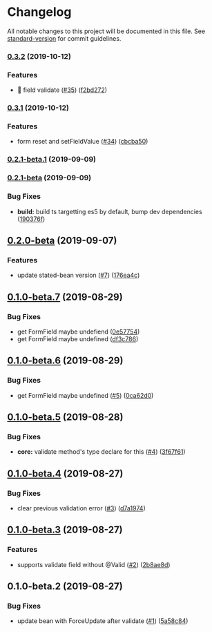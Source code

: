 # Changelog

All notable changes to this project will be documented in this file. See [standard-version](https://github.com/conventional-changelog/standard-version) for commit guidelines.

### [0.3.2](https://github.com/mjolnirjs/stated-form-bean/compare/v0.3.1...v0.3.2) (2019-10-12)


### Features

* 🎸 field validate ([#35](https://github.com/mjolnirjs/stated-form-bean/issues/35)) ([f2bd272](https://github.com/mjolnirjs/stated-form-bean/commit/f2bd272540f252e750026a6a23c4c531bb2a4e2f))

### [0.3.1](https://github.com/mjolnirjs/stated-form-bean/compare/v0.3.0...v0.3.1) (2019-10-12)


### Features

* form reset and setFieldValue ([#34](https://github.com/mjolnirjs/stated-form-bean/issues/34)) ([cbcba50](https://github.com/mjolnirjs/stated-form-bean/commit/cbcba509d8bd9fcce42ae52f242a72c60c854925))

### [0.2.1-beta.1](https://github.com/mjolnirjs/stated-form-bean/compare/v0.2.1-beta...v0.2.1-beta.1) (2019-09-09)

### [0.2.1-beta](https://github.com/mjolnirjs/stated-form-bean/compare/v0.2.0-beta...v0.2.1-beta) (2019-09-09)


### Bug Fixes

* **build:** build ts targetting es5 by default, bump dev dependencies ([190376f](https://github.com/mjolnirjs/stated-form-bean/commit/190376f))

## [0.2.0-beta](https://github.com/mjolnirjs/stated-form-bean/compare/v0.1.0-beta.7...v0.2.0-beta) (2019-09-07)


### Features

* update stated-bean version ([#7](https://github.com/mjolnirjs/stated-form-bean/issues/7)) ([176ea4c](https://github.com/mjolnirjs/stated-form-bean/commit/176ea4c))

## [0.1.0-beta.7](https://github.com/mjolnirjs/stated-form-bean/compare/v0.1.0-beta.6...v0.1.0-beta.7) (2019-08-29)


### Bug Fixes

* get FormField maybe undefiend ([0e57754](https://github.com/mjolnirjs/stated-form-bean/commit/0e57754))
* get FormField maybe undefined ([df3c786](https://github.com/mjolnirjs/stated-form-bean/commit/df3c786))

## [0.1.0-beta.6](https://github.com/mjolnirjs/stated-form-bean/compare/v0.1.0-beta.5...v0.1.0-beta.6) (2019-08-29)


### Bug Fixes

* get FormField maybe undefined ([#5](https://github.com/mjolnirjs/stated-form-bean/issues/5)) ([0ca62d0](https://github.com/mjolnirjs/stated-form-bean/commit/0ca62d0))

## [0.1.0-beta.5](https://github.com/mjolnirjs/stated-form-bean/compare/v0.1.0-beta.4...v0.1.0-beta.5) (2019-08-28)


### Bug Fixes

* **core:** validate method's type declare for this ([#4](https://github.com/mjolnirjs/stated-form-bean/issues/4)) ([3f67f61](https://github.com/mjolnirjs/stated-form-bean/commit/3f67f61))

## [0.1.0-beta.4](https://github.com/mjolnirjs/stated-form-bean/compare/v0.1.0-beta.3...v0.1.0-beta.4) (2019-08-27)


### Bug Fixes

* clear previous validation error ([#3](https://github.com/mjolnirjs/stated-form-bean/issues/3)) ([d7a1974](https://github.com/mjolnirjs/stated-form-bean/commit/d7a1974))

## [0.1.0-beta.3](https://github.com/mjolnirjs/stated-form-bean/compare/v0.1.0-beta.2...v0.1.0-beta.3) (2019-08-27)


### Features

* supports validate field without @Valid ([#2](https://github.com/mjolnirjs/stated-form-bean/issues/2)) ([2b8ae8d](https://github.com/mjolnirjs/stated-form-bean/commit/2b8ae8d))

## 0.1.0-beta.2 (2019-08-27)


### Bug Fixes

* update bean with ForceUpdate after validate ([#1](https://github.com/mjolnirjs/stated-form-bean/issues/1)) ([5a58c84](https://github.com/mjolnirjs/stated-form-bean/commit/5a58c84))

